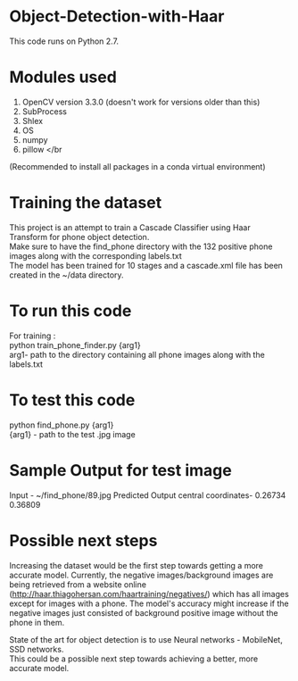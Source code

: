 # Object-Detection-with-Haar </br>
This code runs on Python 2.7. 

# Modules used </br>
1) OpenCV version 3.3.0 (doesn't work for versions older than this) </br>
2) SubProcess </br>
3) Shlex </br>
4) OS </br>
5) numpy </br>
6) pillow </br

(Recommended to install all packages in a conda virtual environment) </br>

# Training the dataset </br>
This project is an attempt to train a Cascade Classifier using Haar Transform for phone object detection. </br>
Make sure to have the find_phone directory with the 132 positive phone images along with the corresponding labels.txt </br>
The model has been trained for 10 stages and a cascade.xml file has been created in the ~/data directory. </br>

# To run this code </br>

For training : </br>
python train_phone_finder.py {arg1} </br>
arg1- path to the directory containing all phone images along with the labels.txt </br>

# To test this code </br>

python find_phone.py {arg1} </br>
{arg1} - path to the test .jpg image

# Sample Output for test image </br>


Input - ~/find_phone/89.jpg
Predicted Output central coordinates- 0.26734 0.36809


# Possible next steps </br>

Increasing the dataset would be the first step towards getting a more accurate model. Currently, the negative images/background images are being retrieved from a website online (http://haar.thiagohersan.com/haartraining/negatives/) which has all images except for images with a phone. The model's accuracy might increase if the negative images just consisted of background positive image without the phone in them. </br>

State of the art for object detection is to use Neural networks - MobileNet, SSD networks. </br>
This could be a possible next step towards achieving a better, more accurate model. </br>




